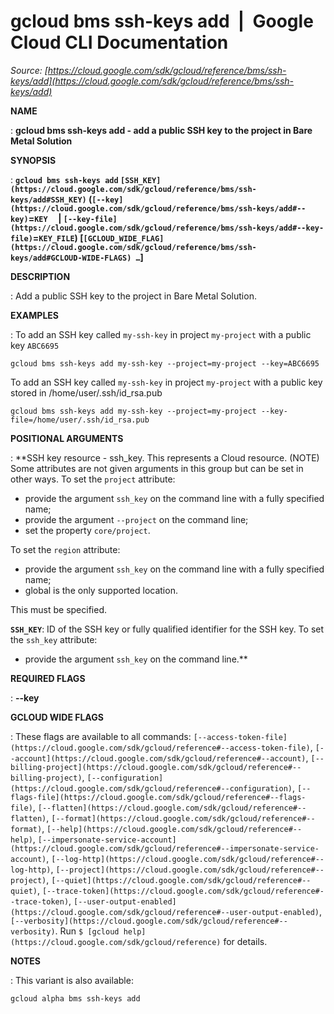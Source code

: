 # gcloud bms ssh-keys add  |  Google Cloud CLI Documentation

*Source: [https://cloud.google.com/sdk/gcloud/reference/bms/ssh-keys/add](https://cloud.google.com/sdk/gcloud/reference/bms/ssh-keys/add)*

**NAME**

: **gcloud bms ssh-keys add - add a public SSH key to the project in Bare Metal Solution**

**SYNOPSIS**

: **`gcloud bms ssh-keys add` `[SSH_KEY](https://cloud.google.com/sdk/gcloud/reference/bms/ssh-keys/add#SSH_KEY)` (`[--key](https://cloud.google.com/sdk/gcloud/reference/bms/ssh-keys/add#--key)`=`KEY`     | `[--key-file](https://cloud.google.com/sdk/gcloud/reference/bms/ssh-keys/add#--key-file)`=`KEY_FILE`) [`[GCLOUD_WIDE_FLAG](https://cloud.google.com/sdk/gcloud/reference/bms/ssh-keys/add#GCLOUD-WIDE-FLAGS) …`]**

**DESCRIPTION**

: Add a public SSH key to the project in Bare Metal Solution.

**EXAMPLES**

: To add an SSH key called ``my-ssh-key`` in
project ``my-project`` with a public key
``ABC6695``

```
gcloud bms ssh-keys add my-ssh-key --project=my-project --key=ABC6695
```

To add an SSH key called ``my-ssh-key`` in
project ``my-project`` with a public key stored
in /home/user/.ssh/id_rsa.pub

```
gcloud bms ssh-keys add my-ssh-key --project=my-project --key-file=/home/user/.ssh/id_rsa.pub
```

**POSITIONAL ARGUMENTS**

: **SSH key resource - ssh_key. This represents a Cloud resource. (NOTE) Some
attributes are not given arguments in this group but can be set in other ways.
To set the `project` attribute:

- provide the argument `ssh_key` on the command line with a fully
specified name;
- provide the argument `--project` on the command line;
- set the property `core/project`.

To set the `region` attribute:

- provide the argument `ssh_key` on the command line with a fully
specified name;
- global is the only supported location.

This must be specified.

**`SSH_KEY`**:
ID of the SSH key or fully qualified identifier for the SSH key.
To set the `ssh_key` attribute:

- provide the argument `ssh_key` on the command line.**

**REQUIRED FLAGS**

: **--key**

**GCLOUD WIDE FLAGS**

: These flags are available to all commands: `[--access-token-file](https://cloud.google.com/sdk/gcloud/reference#--access-token-file)`,
`[--account](https://cloud.google.com/sdk/gcloud/reference#--account)`, `[--billing-project](https://cloud.google.com/sdk/gcloud/reference#--billing-project)`,
`[--configuration](https://cloud.google.com/sdk/gcloud/reference#--configuration)`,
`[--flags-file](https://cloud.google.com/sdk/gcloud/reference#--flags-file)`,
`[--flatten](https://cloud.google.com/sdk/gcloud/reference#--flatten)`, `[--format](https://cloud.google.com/sdk/gcloud/reference#--format)`, `[--help](https://cloud.google.com/sdk/gcloud/reference#--help)`, `[--impersonate-service-account](https://cloud.google.com/sdk/gcloud/reference#--impersonate-service-account)`,
`[--log-http](https://cloud.google.com/sdk/gcloud/reference#--log-http)`,
`[--project](https://cloud.google.com/sdk/gcloud/reference#--project)`, `[--quiet](https://cloud.google.com/sdk/gcloud/reference#--quiet)`, `[--trace-token](https://cloud.google.com/sdk/gcloud/reference#--trace-token)`, `[--user-output-enabled](https://cloud.google.com/sdk/gcloud/reference#--user-output-enabled)`,
`[--verbosity](https://cloud.google.com/sdk/gcloud/reference#--verbosity)`.
Run `$ [gcloud help](https://cloud.google.com/sdk/gcloud/reference)` for details.

**NOTES**

: This variant is also available:

```
gcloud alpha bms ssh-keys add
```